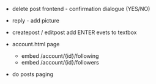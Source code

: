 - delete post frontend - confirmation dialogue (YES/NO)
- reply - add picture
- createpost / editpost add ENTER evets to textbox

- account.html page
    - embed /account/{id}/following
    - embed /account/{id}/followers

- do posts paging
